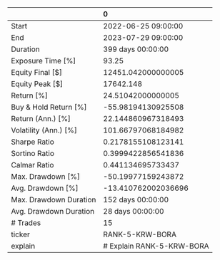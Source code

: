 |                        | 0                         |
|:-----------------------|:--------------------------|
| Start                  | 2022-06-25 09:00:00       |
| End                    | 2023-07-29 09:00:00       |
| Duration               | 399 days 00:00:00         |
| Exposure Time [%]      | 93.25                     |
| Equity Final [$]       | 12451.042000000005        |
| Equity Peak [$]        | 17642.148                 |
| Return [%]             | 24.51042000000005         |
| Buy & Hold Return [%]  | -55.98194130925508        |
| Return (Ann.) [%]      | 22.144860967318493        |
| Volatility (Ann.) [%]  | 101.66797068184982        |
| Sharpe Ratio           | 0.2178155108123141        |
| Sortino Ratio          | 0.3999422856541836        |
| Calmar Ratio           | 0.441134695733437         |
| Max. Drawdown [%]      | -50.19977159243872        |
| Avg. Drawdown [%]      | -13.410762002036696       |
| Max. Drawdown Duration | 152 days 00:00:00         |
| Avg. Drawdown Duration | 28 days 00:00:00          |
| # Trades               | 15                        |
| ticker                 | RANK-5-KRW-BORA           |
| explain                | # Explain RANK-5-KRW-BORA |